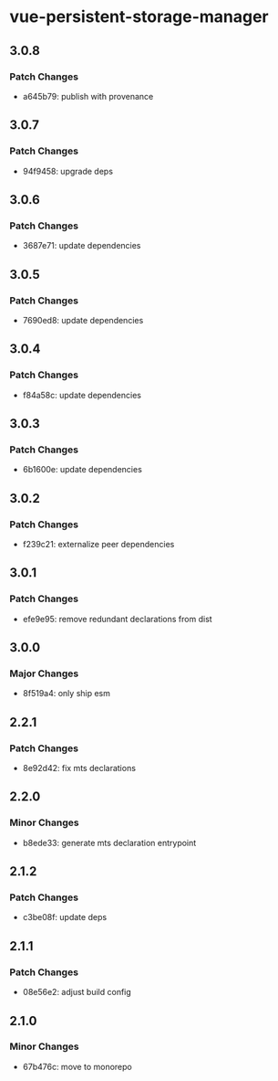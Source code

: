 # vue-persistent-storage-manager

## 3.0.8

### Patch Changes

- a645b79: publish with provenance

## 3.0.7

### Patch Changes

- 94f9458: upgrade deps

## 3.0.6

### Patch Changes

- 3687e71: update dependencies

## 3.0.5

### Patch Changes

- 7690ed8: update dependencies

## 3.0.4

### Patch Changes

- f84a58c: update dependencies

## 3.0.3

### Patch Changes

- 6b1600e: update dependencies

## 3.0.2

### Patch Changes

- f239c21: externalize peer dependencies

## 3.0.1

### Patch Changes

- efe9e95: remove redundant declarations from dist

## 3.0.0

### Major Changes

- 8f519a4: only ship esm

## 2.2.1

### Patch Changes

- 8e92d42: fix mts declarations

## 2.2.0

### Minor Changes

- b8ede33: generate mts declaration entrypoint

## 2.1.2

### Patch Changes

- c3be08f: update deps

## 2.1.1

### Patch Changes

- 08e56e2: adjust build config

## 2.1.0

### Minor Changes

- 67b476c: move to monorepo
